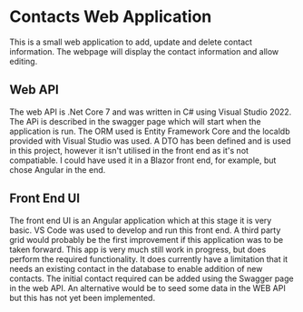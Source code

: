 # Contacts Web Application

This is a small web application to add, update and delete contact information.  The webpage will display the contact information and allow editing.

## Web API
The web API is .Net Core 7 and was written in C# using Visual Studio 2022.  The APi is described in the swagger page which will start when the application is run.  The ORM used is Entity Framework Core and the localdb provided with Visual Studio was used.  A DTO has been defined and is used in this project, however it isn't utilised in the front end as it's not compatiable.  I could have used it in a Blazor front end, for example, but chose Angular in the end.


## Front End UI
The front end UI is an Angular application which at this stage it is very basic.  VS Code was used to develop and run this front end.  A third party grid would probably be the first improvement if this application was to be taken forward.  This app is very much still work in progress, but does perform the required functionality.  It does currently have a limitation that it needs an existing contact in the database to enable addition of new contacts.  The initial contact required can be added using the Swagger page in the web API.  An alternative would be to seed some data in the WEB API but this has not yet been implemented.

